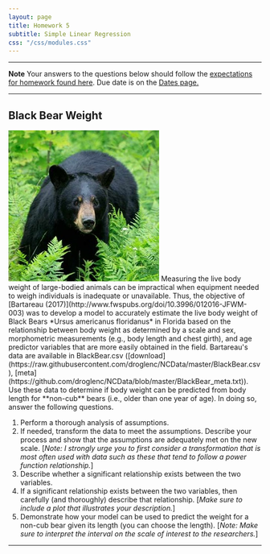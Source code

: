 ```yaml
---
layout: page
title: Homework 5
subtitle: Simple Linear Regression
css: "/css/modules.css"
---
```


----

<div class="alert alert-warning">
  <strong>Note</strong> Your answers to the questions below should follow the <a href="../../resources/hwformat" target="_blank">expectations for homework found here</a>. Due date is on the <a href="../../resources/Dates-Current" target="_blank">Dates page.</a>
</div>

----

## Black Bear Weight
<img src="../zimgs/black-bear.jpg" alt="Black Bear" class="img-right">
Measuring the live body weight of large-bodied animals can be impractical when equipment needed to weigh individuals is inadequate or unavailable. Thus, the objective of [Bartareau (2017)](http://www.fwspubs.org/doi/10.3996/012016-JFWM-003) was to develop a model to accurately estimate the live body weight of Black Bears *Ursus americanus floridanus* in Florida based on the relationship between body weight as determined by a scale and sex, morphometric measurements (e.g., body length and chest girth), and age predictor variables that are more easily obtained in the field. Bartareau's data are available in BlackBear.csv  ([download](https://raw.githubusercontent.com/droglenc/NCData/master/BlackBear.csv), [meta](https://github.com/droglenc/NCData/blob/master/BlackBear_meta.txt)). Use these data to determine if body weight can be predicted from body length for **non-cub** bears (i.e., older than one year of age). In doing so, answer the following questions.

1. Perform a thorough analysis of assumptions.
1. If needed, transform the data to meet the assumptions. Describe your process and show that the assumptions are adequately met on the new scale. [*Note: I strongly urge you to first consider a transformation that is most often used with data such as these that tend to follow a power function relationship.*]
1. Describe whether a significant relationship exists between the two variables.
1. If a significant relationship exists between the two variables, then carefully (and thoroughly) describe that relationship. [*Make sure to include a plot that illustrates your description.*]
1. Demonstrate how your model can be used to predict the weight for a non-cub bear given its length (you can choose the length). [*Note: Make sure to interpret the interval on the scale of interest to the researchers.*]

----
